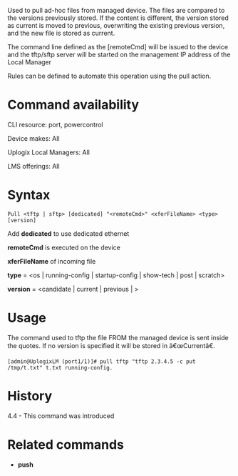 <!-- 5.4 -->

Used to pull ad-hoc files from managed device. The files are compared to the versions previously stored. If the content is different, the version stored as current is moved to previous, overwriting the existing previous version, and the new file is stored as current. 

The command line defined as the [remoteCmd] will be issued to the device and the tftp/sftp server will be started on the management IP address of the Local Manager 

Rules can be defined to automate this operation using the pull action.

# Command availability

CLI resource: port, powercontrol

Device makes: All

Uplogix Local Managers: All

LMS offerings: All

# Syntax 

```
Pull <tftp | sftp> [dedicated] "<remoteCmd>" <xferFileName> <type> [version]
```

Add **dedicated** to use dedicated ethernet

**remoteCmd** is executed on the device

**xferFileName** of incoming file

**type** = <os | running-config | startup-config | show-tech | post | scratch>

**version** = <candidate | current | previous | <customVersion> >

# Usage 

The command used to tftp the file FROM the managed device is sent inside the quotes. If no version is specified it will be stored in â€œCurrentâ€.


```
[admin@UplogixLM (port1/1)]# pull tftp "tftp 2.3.4.5 -c put /tmp/t.txt" t.txt running-config.
```

# History 

4.4 - This command was introduced

# Related commands 

- **push**